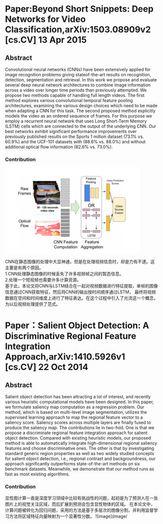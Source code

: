 # Paper:Beyond Short Snippets: Deep Networks for Video Classification,arXiv:1503.08909v2 [cs.CV] 13 Apr 2015

## Abstract

Convolutional neural networks (CNNs) have been extensively applied for image recognition problems giving stateof-the-art results on recognition, detection, segmentation
and retrieval. In this work we propose and evaluate several
deep neural network architectures to combine image information across a video over longer time periods than previously attempted. We propose two methods capable of handling full length videos. The first method explores various
convolutional temporal feature pooling architectures, examining the various design choices which need to be made
when adapting a CNN for this task. The second proposed
method explicitly models the video as an ordered sequence
of frames. For this purpose we employ a recurrent neural
network that uses Long Short-Term Memory (LSTM) cells
which are connected to the output of the underlying CNN.
Our best networks exhibit significant performance improvements over previously published results on the Sports 1 million dataset (73.1% vs. 60.9%) and the UCF-101 datasets
with (88.6% vs. 88.0%) and without additional optical flow
information (82.6% vs. 73.0%).

### Contribution
![image](image/1.png)


CNN在静态图像的处理中大显神通，但是在处理视频信息时，却是力有不逮。这主要是有两个原因。\
1.CNN处理静态图像的时候丢失了许多视频帧之间的暂态信息。\
2.处理一个短视频也需要许多计算资源。\
基于此，本论文将CNN与LSTM结合在一起对视频数据进行特征提取，单帧的图像信息通过CNN获取特征，然后将CNN的输出按时间顺序通过LSTM，
最终将视频数据在空间和时间维度上进行了特征表达。在这个过程中引入了光流这一个概念，为以后视频处理提供了范式。

# Paper：Salient Object Detection: A Discriminative Regional Feature Integration Approach,arXiv:1410.5926v1 [cs.CV] 22 Oct 2014

## Abstract

Salient object detection has been attracting a lot of interest, and recently various heuristic computational models have
been designed. In this paper, we formulate saliency map computation as a regression problem. Our method, which is based
on multi-level image segmentation, utilizes the supervised learning approach to map the regional feature vector to a saliency
score. Saliency scores across multiple layers are finally fused to produce the saliency map. The contributions lie in two-fold.
One is that we propose a discriminate regional feature integration approach for salient object detection. Compared with existing
heuristic models, our proposed method is able to automatically integrate high-dimensional regional saliency features and choose
discriminative ones. The other is that by investigating standard generic region properties as well as two widely studied concepts
for salient object detection, i.e., regional contrast and backgroundness, our approach significantly outperforms state-of-the-art
methods on six benchmark datasets. Meanwhile, we demonstrate that our method runs as fast as most existing algorithms.

### Contribution

显性图计算一直是深度学习领域中比较有挑战性的问题，起初是为了预测人在一张图片上的视觉关注区域，而后扩展到预测会包含显性物体的区域。
在本论文中，计算问题被转化为回归问题，采用的方法是基于多层次的图像分割，并利用监督学习方法将区域特征向量映射为一个显著性分数。
![image](image/
